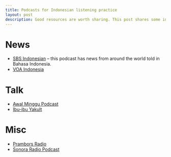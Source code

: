 ```yaml
---
title: Podcasts for Indonesian listening practice
layout: post
description: Good resources are worth sharing. This post shares some interesting podcasts you can use for Bahasa Indonesia listening practice.
---
```



# News

* [SBS Indonesian](https://www.sbs.com.au/yourlanguage/indonesian/en/podcastcollection/sbs-indonesian) &ndash; this podcast has news from around the world told in Bahasa Indonesia.
* [VOA Indonesia](https://soundcloud.com/voa_indonesia)

# Talk

* [Awal Minggu Podcast]()
* [Ibu-ibu Yakult](https://soundcloud.com/ibuibuyakult)


# Misc

* [Prambors Radio](https://soundcloud.com/pramborsfm)
* [Sonora Radio Podcast](https://soundcloud.com/sonorafm92) 